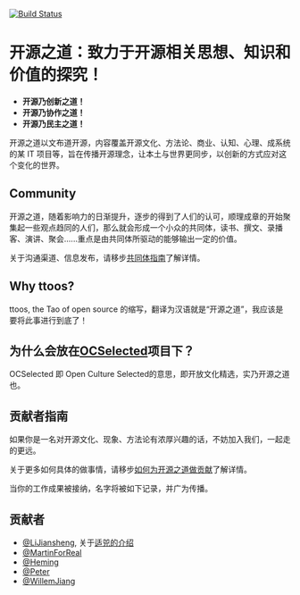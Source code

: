 [![Build Status](https://travis-ci.org/OCselected/ttoos.svg?branch=master)](https://travis-ci.org/OCselected/ttoos)

# 开源之道：致力于开源相关思想、知识和价值的探究！

* **开源乃创新之道！**
* **开源乃协作之道！**
* **开源乃民主之道！**

开源之道以文布道开源，内容覆盖开源文化、方法论、商业、认知、心理、成系统的某 IT 项目等，旨在传播开源理念，让本土与世界更同步，以创新的方式应对这个变化的世界。

## Community

开源之道，随着影响力的日渐提升，逐步的得到了人们的认可，顺理成章的开始聚集起一些观点趋同的人们，那么就会形成一个小众的共同体，读书、撰文、录播客、演讲、聚会......重点是由共同体所驱动的能够输出一定的价值。

关于沟通渠道、信息发布，请移步[共同体指南](content/Community/communication.md)了解详情。

## Why ttoos?

ttoos, the Tao of open source 的缩写，翻译为汉语就是“开源之道”，我应该是要将此事进行到底了！


## 为什么会放在[OCSelected](http://www.ocselected.org)项目下？

OCSelected 即 Open Culture Selected的意思，即开放文化精选，实乃开源之道也。

## 贡献者指南

如果你是一名对开源文化、现象、方法论有浓厚兴趣的话，不妨加入我们，一起走的更远。

关于更多如何具体的做事情，请移步[如何为开源之道做贡献](content/Community/CONTRIBUTING.md)了解详情。

当你的工作成果被接纳，名字将被如下记录，并广为传播。

## 贡献者

- [@LiJiansheng](https://github.com/lijiangsheng1), 关于[适兕的介绍](contents/all_about_kuosi.md)
- [@MartinForReal](https://github.com/MartinForReal)
- [@Heming](https://github.com/heming6666)
- [@Peter](https://github.com/chenzhepeter)
- [@WillemJiang](https://github.com/WillemJiang)
